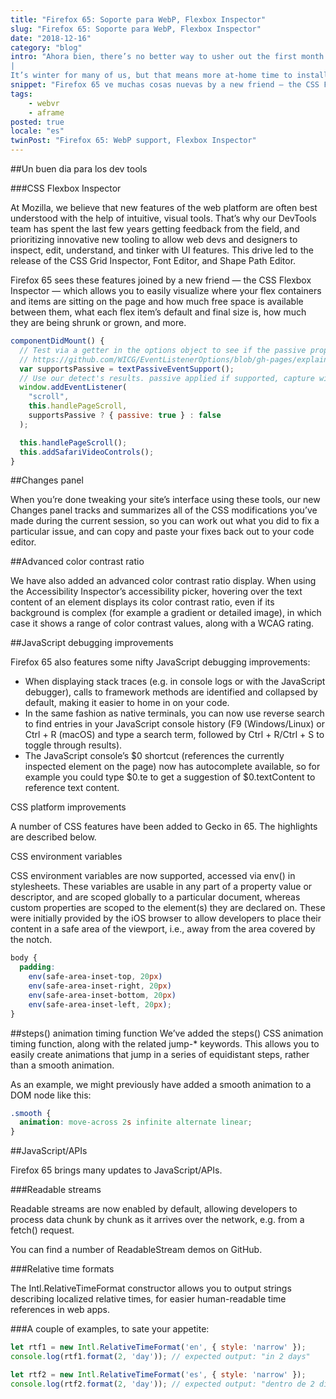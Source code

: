 ```yaml
---
title: "Firefox 65: Soporte para WebP, Flexbox Inspector"
slug: "Firefox 65: Soporte para WebP, Flexbox Inspector"
date: "2018-12-16"
category: "blog"
intro: "Ahora bien, there’s no better way to usher out the first month of the year than with a great new Firefox release. 
|
It’s winter for many of us, but that means more at-home time to install Firefox version 65."
snippet: "Firefox 65 ve muchas cosas nuevas by a new friend — the CSS Flexbox Inspector — which allows you to easily visualize where your flex containers and items are sitting on the page."
tags:
    - webvr
    - aframe
posted: true
locale: "es"
twinPost: "Firefox 65: WebP support, Flexbox Inspector"
---
```


##Un buen dia para los dev tools

###CSS Flexbox Inspector

At Mozilla, we believe that new features of the web platform are often best understood with the help of intuitive, visual tools. That’s why our DevTools team has spent the last few years getting feedback from the field, and prioritizing innovative new tooling to allow web devs and designers to inspect, edit, understand, and tinker with UI features. This drive led to the release of the CSS Grid Inspector, Font Editor, and Shape Path Editor.

Firefox 65 sees these features joined by a new friend — the CSS Flexbox Inspector — which allows you to easily visualize where your flex containers and items are sitting on the page and how much free space is available between them, what each flex item’s default and final size is, how much they are being shrunk or grown, and more.

```jsx
componentDidMount() {
  // Test via a getter in the options object to see if the passive property is accessed
  // https://github.com/WICG/EventListenerOptions/blob/gh-pages/explainer.md#feature-detection
  var supportsPassive = textPassiveEventSupport();
  // Use our detect's results. passive applied if supported, capture will be false either way.
  window.addEventListener(
    "scroll",
    this.handlePageScroll,
    supportsPassive ? { passive: true } : false
  );

  this.handlePageScroll();
  this.addSafariVideoControls();
}
```

##Changes panel

When you’re done tweaking your site’s interface using these tools, our new Changes panel tracks and summarizes all of the CSS modifications you’ve made during the current session, so you can work out what you did to fix a particular issue, and can copy and paste your fixes back out to your code editor.

##Advanced color contrast ratio

We have also added an advanced color contrast ratio display. When using the Accessibility Inspector’s accessibility picker, hovering over the text content of an element displays its color contrast ratio, even if its background is complex (for example a gradient or detailed image), in which case it shows a range of color contrast values, along with a WCAG rating.

##JavaScript debugging improvements

Firefox 65 also features some nifty JavaScript debugging improvements:

* When displaying stack traces (e.g. in console logs or with the JavaScript debugger), calls to framework methods are identified and collapsed by default, making it easier to home in on your code.
* In the same fashion as native terminals, you can now use reverse search to find entries in your JavaScript console history (F9 (Windows/Linux) or Ctrl + R (macOS) and type a search term, followed by Ctrl + R/Ctrl + S to toggle through results).
* The JavaScript console’s $0 shortcut (references the currently inspected element on the page) now has autocomplete available, so for example you could type $0.te to get a suggestion of $0.textContent to reference text content.

CSS platform improvements

A number of CSS features have been added to Gecko in 65. The highlights are described below.

CSS environment variables

CSS environment variables are now supported, accessed via env() in stylesheets. These variables are usable in any part of a property value or descriptor, and are scoped globally to a particular document, whereas custom properties are scoped to the element(s) they are declared on. These were initially provided by the iOS browser to allow developers to place their content in a safe area of the viewport, i.e., away from the area covered by the notch.

```css
body {
  padding:
    env(safe-area-inset-top, 20px)
    env(safe-area-inset-right, 20px)
    env(safe-area-inset-bottom, 20px)
    env(safe-area-inset-left, 20px);
}
```

##steps() animation timing function
We’ve added the steps() CSS animation timing function, along with the related jump-* keywords. This allows you to easily create animations that jump in a series of equidistant steps, rather than a smooth animation.

As an example, we might previously have added a smooth animation to a DOM node like this:

```css
.smooth {
  animation: move-across 2s infinite alternate linear;
}
```

##JavaScript/APIs

Firefox 65 brings many updates to JavaScript/APIs.

###Readable streams

Readable streams are now enabled by default, allowing developers to process data chunk by chunk as it arrives over the network, e.g. from a fetch() request.

You can find a number of ReadableStream demos on GitHub.

###Relative time formats

The Intl.RelativeTimeFormat constructor allows you to output strings describing localized relative times, for easier human-readable time references in web apps.

###A couple of examples, to sate your appetite:

```javascript
let rtf1 = new Intl.RelativeTimeFormat('en', { style: 'narrow' });
console.log(rtf1.format(2, 'day')); // expected output: "in 2 days"

let rtf2 = new Intl.RelativeTimeFormat('es', { style: 'narrow' });
console.log(rtf2.format(2, 'day')); // expected output: "dentro de 2 días"
```
